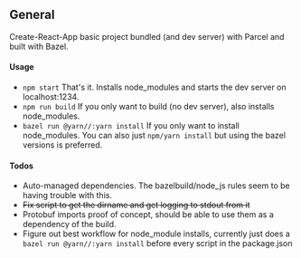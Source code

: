 ## General

Create-React-App basic project bundled (and dev server) with Parcel and built with Bazel. 

#### Usage

* `npm start` That's it. Installs node_modules and starts the dev server on localhost:1234. 
* `npm run build` If you only want to build (no dev server), also installs node_modules.
* `bazel run @yarn//:yarn install` If you only want to install node_modules. You can also just `npm/yarn install` but using the bazel versions is preferred.

#### Todos

* Auto-managed dependencies. The bazelbuild/node_js rules seem to be having trouble with this. 
* ~~Fix script to get the dirname and get logging to stdout from it~~
* Protobuf imports proof of concept, should be able to use them as a dependency of the build.
* Figure out best workflow for node_module installs, currently just does a `bazel run @yarn//:yarn install` before every script in the package.json
